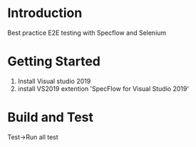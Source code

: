 # Introduction 
Best practice E2E testing with Specflow and Selenium

# Getting Started
1.	Install Visual studio 2019
2.	install VS2019 extention 'SpecFlow for Visual Studio 2019'

# Build and Test
Test->Run all test